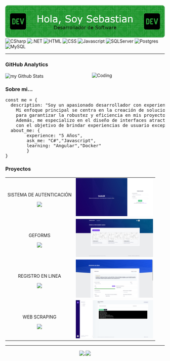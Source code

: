 # <div align="center">
<img src="https://github.com/SLoranca/SLoranca/blob/main/banner-profile-5.png"/>
</div>
<div id="badges">
  <img src="https://img.shields.io/badge/c%23-%23239120.svg?style=for-the-badge&logo=csharp&logoColor=white" alt="CSharp"/>
  <img src="https://img.shields.io/badge/.NET-5C2D91?style=for-the-badge&logo=.net&logoColor=white" alt=".NET"/>
  <img src="https://img.shields.io/badge/html5-%23E34F26.svg?style=for-the-badge&logo=html5&logoColor=white" alt="HTML"/>
  <img src="https://img.shields.io/badge/css3-%231572B6.svg?style=for-the-badge&logo=css3&logoColor=white" alt="CSS"/>
  <img src="https://img.shields.io/badge/javascript-%23323330.svg?style=for-the-badge&logo=javascript&logoColor=%23F7DF1E" alt="Javascript"/>
  <img src="https://img.shields.io/badge/Microsoft%20SQL%20Server-CC2927?style=for-the-badge&logo=microsoft%20sql%20server&logoColor=white" alt="SQLServer"/>
  <img src="https://img.shields.io/badge/postgres-%23316192.svg?style=for-the-badge&logo=postgresql&logoColor=white" alt="Postgres"/>
  <img src="https://img.shields.io/badge/mysql-4479A1.svg?style=for-the-badge&logo=mysql&logoColor=white" alt="MySQL"/>
</div>
<hr>
<h3>GitHub Analytics</h3>
<img align="right" alt="Coding" width="230" src="https://user-images.githubusercontent.com/74038190/229223263-cf2e4b07-2615-4f87-9c38-e37600f8381a.gif">
<img align="center"  width="600" src="https://github-readme-stats.vercel.app/api?username=sloranca&include_all_commits=true&count_private=true&show_icons=true&line_height=20&title_color=2B5BBD&icon_color=1124BB&text_color=A1A1A1&bg_color=0,000000,130F40" alt="my Github Stats"/>
<h3>Sobre mi...</h3>
<div class="highlight highlight-source-js notranslate position-relative overflow-auto" dir="auto"><pre><span class="pl-k">const</span> <span class="pl-s1">me</span> <span class="pl-c1">=</span> <span class="pl-kos">{</span>
  <span class="pl-c1">description</span>: <span class="pl-s">"Soy un apasionado desarrollador con experiencia en diversas tecnologías. 
    Mi enfoque principal se centra en la creación de soluciones utilizando C# y el framework .NET
    para garantizar la robustez y eficiencia en mis proyectos. 
    Además, me especializo en el diseño de interfaces atractivas y funcionales empleando HTML, CSS y JavaScript,
    con el objetivo de brindar experiencias de usuario excepcionales."</span><span class="pl-kos">,</span>
  <span class="pl-c1">about_me</span>: <span class="pl-kos">{</span>
        <span class="pl-c1">experience</span>: <span class="pl-s">"5 Años"</span><span class="pl-kos">,</span>
        <span class="pl-c1">ask_me</span>: <span class="pl-s">"C#"</span><span class="pl-kos">,</span><span class="pl-s">"Javascript"</span><span class="pl-kos">,</span>
        <span class="pl-c1">learning</span>: <span class="pl-s">"Angular"</span><span class="pl-kos">,</span><span class="pl-s">"Docker"</span>
        <span class="pl-kos">}</span>
<span class="pl-kos">}</span></pre>
</div>

<h3>Proyectos</h3>
<table width="100">
  <tr>
    <td align="center">
      <p>SISTEMA DE AUTENTICACIÓN</p>
      <a href="https://github.com/SLoranca/SISTEMA-DE-AUTENTICACION">
        <img src="https://img.shields.io/badge/C%C3%93DIGO-FEAA2D?style=for-the-badge&logo=github&logoColor=white"/>  
      </a>
    </td>
    <td align="center">
     <img src="https://github.com/SLoranca/SLoranca/blob/main/SAAUR.png"
             height="120"
             />
    </td>
  </tr>
  <tr>
    <td align="center">
      <p>GEFORMS</p>
      <a href="https://github.com/SLoranca/GEFORMS">
        <img src="https://img.shields.io/badge/C%C3%93DIGO-FEAA2D?style=for-the-badge&logo=github&logoColor=white"/>  
      </a>
    </td>
    <td align="center">
     <img src="https://github.com/SLoranca/SLoranca/blob/main/GEFORM.png"
             height="120"
             />
    </td>
  </tr>
   <tr>
    <td align="center">
      <p>REGISTRO EN LINEA</p>
      <a href="https://github.com/SLoranca/REGISTRO-EN-LINEA">
        <img src="https://img.shields.io/badge/C%C3%93DIGO-FEAA2D?style=for-the-badge&logo=github&logoColor=white"/>  
      </a>
    </td>
    <td align="center">
     <img src="https://github.com/SLoranca/SLoranca/blob/main/REGISTRO-LINEA.png"
             height="120"
             />
    </td>
  </tr>
   <tr>
    <td align="center">
      <p>WEB SCRAPING</p>
      <a href="https://github.com/SLoranca/WEB-SCRAPING">
        <img src="https://img.shields.io/badge/C%C3%93DIGO-FEAA2D?style=for-the-badge&logo=github&logoColor=white"/>  
      </a>
    </td>
    <td align="center">
     <img src="https://github.com/SLoranca/SLoranca/blob/main/SCRAPING%202.png"
             height="120"
             />
    </td>
  </tr>
</table>
</div>




<hr>
<div align="center">
  <a href="https://mail.google.com/mail/" target="_blank">
    <img src="https://img.shields.io/badge/Gmail-D14836?style=for-the-badge&logo=gmail&logoColor=white" align="center"/>
  </a>
  <a href="https://github.com/SLoranca">
      <img src="https://img.shields.io/badge/github-%23121011.svg?style=for-the-badge&logo=github&logoColor=white" align="center"/>
  </a>
</div>
